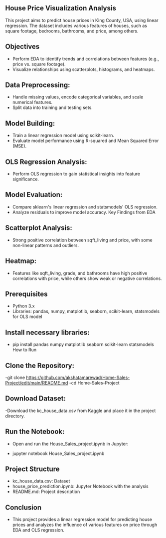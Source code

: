 ## House Price Visualization Analysis
This project aims to predict house prices in King County, USA, using linear regression. The dataset includes various features of houses, such as square footage, bedrooms, bathrooms, and price, among others.
## Objectives
- Perform EDA to identify trends and correlations between features (e.g., price vs. square footage).
- Visualize relationships using scatterplots, histograms, and heatmaps.
## Data Preprocessing:

- Handle missing values, encode categorical variables, and scale numerical features.
- Split data into training and testing sets.
## Model Building:

- Train a linear regression model using scikit-learn.
- Evaluate model performance using R-squared and Mean Squared Error (MSE).
## OLS Regression Analysis:

- Perform OLS regression to gain statistical insights into feature significance.
## Model Evaluation:

- Compare sklearn's linear regression and statsmodels' OLS regression.
- Analyze residuals to improve model accuracy.
  Key Findings from EDA
## Scatterplot Analysis:
- Strong positive correlation between sqft_living and price, with some non-linear patterns and outliers.

## Heatmap:
- Features like sqft_living, grade, and bathrooms have high positive correlations with price, while others show weak or negative correlations.

## Prerequisites
- Python 3.x
- Libraries: pandas, numpy, matplotlib, seaborn, scikit-learn, statsmodels for OLS model
## Install necessary libraries:
- pip install pandas numpy matplotlib seaborn scikit-learn statsmodels
  How to Run
## Clone the Repository:

-git clone https://github.com/akshatamarewad/Home-Sales-Project/edit/main/README.md
-cd Home-Sales-Project
## Download Dataset:
-Download the kc_house_data.csv from Kaggle and place it in the project directory.

## Run the Notebook:
- Open and run the House_Sales_project.ipynb in Jupyter:

- jupyter notebook House_Sales_project.ipynb

## Project Structure
- kc_house_data.csv: Dataset
- house_price_prediction.ipynb: Jupyter Notebook with the analysis
- README.md: Project description
## Conclusion
- This project provides a linear regression model for predicting house prices and analyzes the influence of various features on price through EDA and OLS regression.




